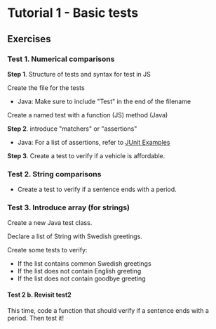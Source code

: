 # Tutorial 1 - Basic tests

## Exercises

### Test 1. Numerical comparisons

**Step 1**. Structure of tests and syntax for test in JS

Create the file for the tests
 - Java: Make sure to include "Test" in the end of the filename

Create a named test with a function (JS) method (Java)

**Step 2**. introduce "matchers" or "assertions"

 - Java: For a list of assertions, refer to [JUnit Examples](https://howtodoinjava.com/junit5/junit-5-assertions-examples/)

**Step 3**. Create a test to verify if a vehicle is affordable.


### Test 2. String comparisons

* Create a test to verify if a sentence ends with a period. 

### Test 3. Introduce array (for strings)

Create a new Java test class. 

Declare a list of String with Swedish greetings.

Create some tests to verify:
* If the list contains common Swedish greetings
* If the list does not contain English greeting
* If the list does not contain goodbye greeting

#### Test 2 b. Revisit test2

This time, code a function that should verify if a sentence ends with a period. Then test it!
